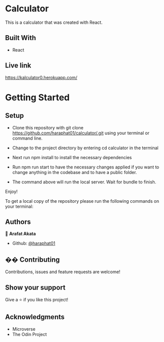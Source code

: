 # Calculator
This is a calculator that was created with React.

## Built With

- React

## Live link
https://kalculator0.herokuapp.com/

# Getting Started

## Setup

- Clone this repository with git clone https://github.com/haraphat01/calculator/.git using your terminal or command line.

- Change to the project directory by entering cd calculator in the terminal

- Next run npm install to install the necessary dependencies

- Run npm run start to have the necessary changes applied if you want to change anything in the codebase and to have a public folder.

- The command above will run the local server.
Wait for bundle to finish.

Enjoy!

To get a local copy of the repository please run the following commands on your terminal:

## Authors

👤 **Arafat Akata**

- Github: [ @haraphat01](https://github.com/haraphat01)


## �� Contributing

Contributions, issues and feature requests are welcome!

## Show your support

Give a ⭐️ if you like this project!

## Acknowledgments

- Microverse
- The Odin Project
